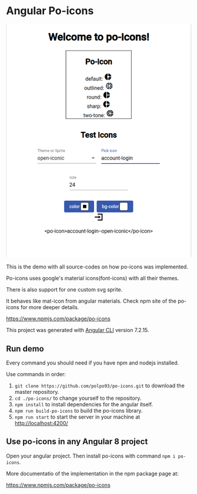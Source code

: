 # Angular Po-icons

![welcome-po-icons](https://github.com/polpo93/po-icons/blob/master/documentation/svgpage.png?raw=true)

This is the demo with all source-codes on how po-icons was implemented.

Po-icons uses google's material icons(font-icons) with all their themes.

There is also support for one custom svg sprite.

It behaves like mat-icon from angular materials. Check npm site of the po-icons for more deeper details.

<https://www.npmjs.com/package/po-icons>

This project was generated with [Angular CLI](https://github.com/angular/angular-cli) version 7.2.15.

## Run demo

Every command you should need if you have npm and nodejs installed.

Use commands in order:

1. `git clone https://github.com/polpo93/po-icons.git` to download the master repository.
2. `cd ./po-icons/` to change yourself to the repository.
3. `npm install` to install dependencies for the angular itself.
4. `npm run build-po-icons` to build the po-icons library.
5. `npm run start` to start the server in your machine at <http://localhost:4200/>

## Use po-icons in any Angular 8 project

Open your angular project. Then install po-icons with command `npm i po-icons`.

More documentatio of the implementation in the npm package page at:

<https://www.npmjs.com/package/po-icons>
